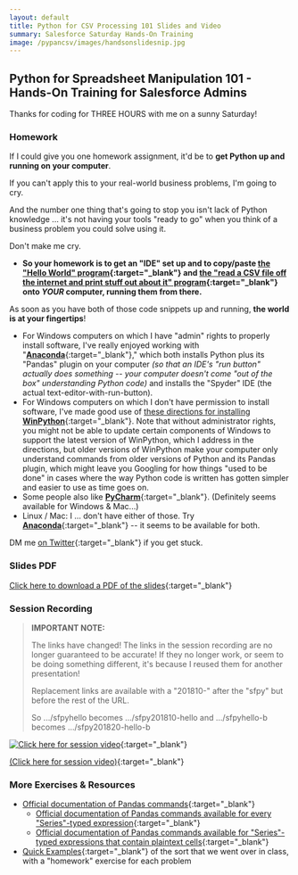 ```yaml
---
layout: default
title: Python for CSV Processing 101 Slides and Video
summary: Salesforce Saturday Hands-On Training
image: /pypancsv/images/handsonslidesnip.jpg
---
```


## Python for Spreadsheet Manipulation 101 - Hands-On Training for Salesforce Admins

Thanks for coding for THREE HOURS with me on a sunny Saturday!

### Homework

If I could give you one homework assignment, it'd be to **get Python up and running on your computer**.

If you can't apply this to your real-world business problems, I'm going to cry.

And the number one thing that's going to stop you isn't lack of Python knowledge ... it's not having your tools "ready to go" when you think of a business problem you could solve using it.

Don't make me cry.

* **So your homework is to get an "IDE" set up and to copy/paste [the "Hello World" program](https://codebunk.com/b/612238124/){:target="_blank"} and [the "read a CSV file off the internet and print stuff out about it" program](https://codebunk.com/b/437206634/){:target="_blank"} onto _YOUR_ computer, running them from there.**

As soon as you have both of those code snippets up and running, **the world is at your fingertips**!

* For Windows computers on which I have "admin" rights to properly install software, I've really enjoyed working with "[**Anaconda**](https://www.anaconda.com/download/){:target="_blank"}," which both installs Python plus its "Pandas" plugin on your computer _(so that an IDE's "run button" actually does something -- your computer doesn't come "out of the box" understanding Python code)_ and installs the "Spyder" IDE (the actual text-editor-with-run-button).
* For Windows computers on which I don't have permission to install software, I've made good use of [these directions for installing **WinPython**](https://tinyurl.com/PyPanCsvWinIde){:target="_blank"}.  Note that without administrator rights, you might not be able to update certain components of Windows to support the latest version of WinPython, which I address in the directions, but older versions of WinPython make your computer only understand commands from older versions of Python and its Pandas plugin, which might leave you Googling for how things "used to be done" in cases where the way Python code is written has gotten simpler and easier to use as time goes on.
* Some people also like [**PyCharm**](https://www.jetbrains.com/pycharm/){:target="_blank"}.  (Definitely seems available for Windows & Mac...)
* Linux / Mac:  I ... don't have either of those.  Try [**Anaconda**](https://www.anaconda.com/download/){:target="_blank"} -- it seems to be available for both.

DM me [on Twitter](https://www.twitter.com/KatieKodes){:target="_blank"} if you get stuck.

### Slides PDF

[Click here to download a PDF of the slides](){:target="_blank"}

### Session Recording

> **IMPORTANT NOTE:**
> 
> The links have changed!  The links in the session recording are no longer guaranteed to be accurate!  If they no longer work, or seem to be doing something different, it's because I reused them for another presentation!
> 
> Replacement links are available with a "201810-" after the "sfpy" but before the rest of the URL.
> 
> So .../sfpyhello becomes .../sfpy201810-hello and .../sfpyhello-b becomes .../sfpy201820-hello-b

[![Click here for session video](/pypancsv/images/handsonslidesnip.jpg)](https://www.youtube.com/watch?v=rytPU9_NcGI "Python for Spreadsheet Manipulation 101 - video"){:target="_blank"}

[(Click here for session video)](https://www.youtube.com/watch?v=rytPU9_NcGI "Python for Spreadsheet Manipulation 101 - video"){:target="_blank"}

### More Exercises & Resources

* [Official documentation of Pandas commands](https://pandas.pydata.org/pandas-docs/stable/api.html){:target="_blank"}
  * [Official documentation of Pandas commands available for every "Series"-typed expression](https://pandas.pydata.org/pandas-docs/stable/api.html#series){:target="_blank"}
  * [Official documentation of Pandas commands available for "Series"-typed expressions that contain plaintext cells](https://pandas.pydata.org/pandas-docs/stable/api.html#string-handling){:target="_blank"}
* [Quick Examples](/pypancsv/quickexamples){:target="_blank"} of the sort that we went over in class, with a "homework" exercise for each problem
